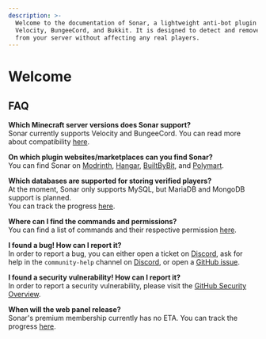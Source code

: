 ```yaml
---
description: >-
  Welcome to the documentation of Sonar, a lightweight anti-bot plugin for
  Velocity, BungeeCord, and Bukkit. It is designed to detect and remove bots
  from your server without affecting any real players.
---
```


# Welcome

## FAQ

**Which Minecraft server versions does Sonar support?**\
Sonar currently supports Velocity and BungeeCord. You can read more about compatibility [here](sonar/supported-versions.md).

**On which plugin websites/marketplaces can you find Sonar?**\
You can find Sonar on [Modrinth](https://modrinth.com/plugin/sonar), [Hangar](https://hangar.papermc.io/Jones/sonar), [BuiltByBit](https://builtbybit.com/resources/sonar.23353/?ref=discover), and [Polymart](https://polymart.org/resource/sonar.5097).

**Which databases are supported for storing verified players?**\
At the moment, Sonar only supports MySQL, but MariaDB and MongoDB support is planned.\
You can track the progress [here](https://github.com/users/jonesdevelopment/projects/3?pane=issue\&itemId=48685401).

**Where can I find the commands and permissions?**\
You can find a list of commands and their respective permission [here](administration/commands-and-permissions.md).

**I found a bug! How can I report it?**\
In order to report a bug, you can either open a ticket on [Discord](https://jonesdev.xyz/discord), ask for help in the `community-help` channel on [Discord](https://jonesdev.xyz/discord), or open a [GitHub issue](https://github.com/jonesdevelopment/sonar/issues/new/choose).

**I found a security vulnerability! How can I report it?**\
In order to report a security vulnerability, please visit the [GitHub Security Overview](https://github.com/jonesdevelopment/sonar/security).

**When will the web panel release?**\
Sonar's premium membership currently has no ETA. You can track the progress [here](https://github.com/users/jonesdevelopment/projects/3?pane=issue\&itemId=48685538).

